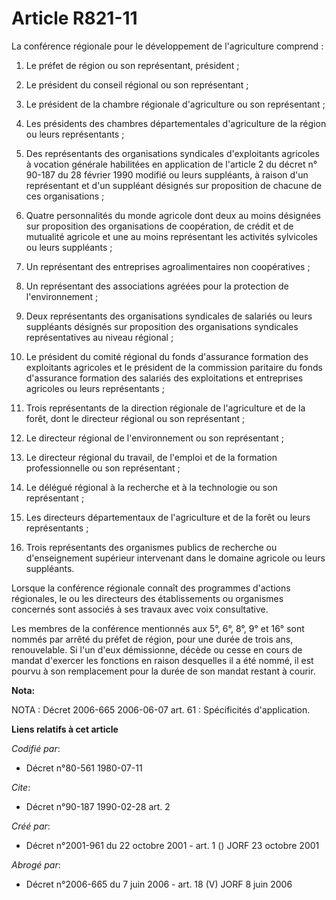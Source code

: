 # Article R821-11

La conférence régionale pour le développement de l'agriculture comprend :

1. Le préfet de région ou son représentant, président ;

2. Le président du conseil régional ou son représentant ;

3. Le président de la chambre régionale d'agriculture ou son représentant ;

4. Les présidents des chambres départementales d'agriculture de la région ou leurs représentants ;

5. Des représentants des organisations syndicales d'exploitants agricoles à vocation générale habilitées en application de
l'article 2 du décret n° 90-187 du 28 février 1990 modifié ou leurs suppléants, à raison d'un représentant et d'un suppléant
désignés sur proposition de chacune de ces organisations ;

6. Quatre personnalités du monde agricole dont deux au moins désignées sur proposition des organisations de coopération, de
crédit et de mutualité agricole et une au moins représentant les activités sylvicoles ou leurs suppléants ;

7. Un représentant des entreprises agroalimentaires non coopératives ;

8. Un représentant des associations agréées pour la protection de l'environnement ;

9. Deux représentants des organisations syndicales de salariés ou leurs suppléants désignés sur proposition des organisations
syndicales représentatives au niveau régional ;

10. Le président du comité régional du fonds d'assurance formation des exploitants agricoles et le président de la commission
paritaire du fonds d'assurance formation des salariés des exploitations et entreprises agricoles ou leurs représentants ;

11. Trois représentants de la direction régionale de l'agriculture et de la forêt, dont le directeur régional ou son
représentant ;

12. Le directeur régional de l'environnement ou son représentant ;

13. Le directeur régional du travail, de l'emploi et de la formation professionnelle ou son représentant ;

14. Le délégué régional à la recherche et à la technologie ou son représentant ;

15. Les directeurs départementaux de l'agriculture et de la forêt ou leurs représentants ;

16. Trois représentants des organismes publics de recherche ou d'enseignement supérieur intervenant dans le domaine agricole
ou leurs suppléants.

Lorsque la conférence régionale connaît des programmes d'actions régionales, le ou les directeurs des établissements ou
organismes concernés sont associés à ses travaux avec voix consultative.

Les membres de la conférence mentionnés aux 5°, 6°, 8°, 9° et 16° sont nommés par arrêté du préfet de région, pour une durée
de trois ans, renouvelable. Si l'un d'eux démissionne, décède ou cesse en cours de mandat d'exercer les fonctions en raison
desquelles il a été nommé, il est pourvu à son remplacement pour la durée de son mandat restant à courir.

**Nota:**

NOTA : Décret 2006-665 2006-06-07 art. 61 : Spécificités d'application.

**Liens relatifs à cet article**

_Codifié par_:

  - Décret n°80-561 1980-07-11

_Cite_:

  - Décret n°90-187 1990-02-28 art. 2

_Créé par_:

  - Décret n°2001-961 du 22 octobre 2001 - art. 1 () JORF 23 octobre 2001

_Abrogé par_:

  - Décret n°2006-665 du 7 juin 2006 - art. 18 (V) JORF 8 juin 2006

